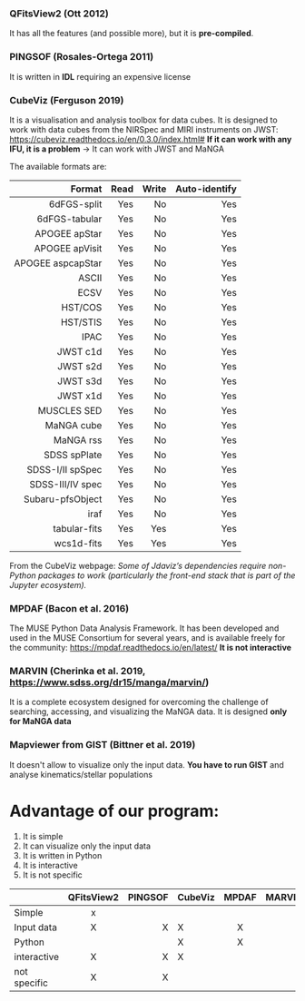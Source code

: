 ### QFitsView2 (Ott 2012)

It has all the features (and possible more), but it is **pre-compiled**.

### PINGSOF (Rosales-Ortega 2011)

It is written in **IDL** requiring an expensive license

### CubeViz (Ferguson 2019)

It is a visualisation and analysis toolbox for data cubes. It is designed to work with data cubes from the NIRSpec and MIRI instruments on JWST: https://cubeviz.readthedocs.io/en/0.3.0/index.html#
**If it can work with any IFU, it is a problem** -> It can work with JWST and MaNGA

The available formats are:

|      Format      |Read |Write     | Auto-identify|
|-----------------:|----:|---------:|--------:|
|      6dFGS-split | Yes |   No     |      Yes|
|    6dFGS-tabular | Yes |   No     |      Yes|
|    APOGEE apStar | Yes |   No     |      Yes|
|   APOGEE apVisit | Yes |   No     |      Yes|
|APOGEE aspcapStar | Yes |   No     |      Yes|
|            ASCII | Yes |   No     |      Yes|
|             ECSV | Yes |   No     |      Yes|
|          HST/COS | Yes |   No     |      Yes|
|         HST/STIS | Yes |   No     |      Yes|
|             IPAC | Yes |   No     |      Yes|
|         JWST c1d | Yes |   No     |      Yes|
|         JWST s2d | Yes |   No     |      Yes|
|         JWST s3d | Yes |   No     |      Yes|
|         JWST x1d | Yes |   No     |      Yes|
|      MUSCLES SED | Yes |   No     |      Yes|
|       MaNGA cube | Yes |   No     |      Yes|
|        MaNGA rss | Yes |   No     |      Yes|
|     SDSS spPlate | Yes |   No     |      Yes|
| SDSS-I/II spSpec | Yes |   No     |      Yes|
| SDSS-III/IV spec | Yes |   No     |      Yes|
| Subaru-pfsObject | Yes |   No     |      Yes|
|             iraf | Yes |   No     |      Yes|
|     tabular-fits | Yes |  Yes     |      Yes|
|       wcs1d-fits | Yes |  Yes     |      Yes|

From the CubeViz webpage: *Some of Jdaviz’s dependencies require non-Python packages to work (particularly the front-end stack that is part of the Jupyter ecosystem).*

### MPDAF (Bacon et al. 2016)

The MUSE Python Data Analysis Framework. It has been developed and used in the MUSE Consortium for several years, and is available freely for the community: https://mpdaf.readthedocs.io/en/latest/
**It is not interactive**

### MARVIN (Cherinka et al. 2019, https://www.sdss.org/dr15/manga/marvin/)

It is a complete ecosystem designed for overcoming the challenge of searching, accessing, and visualizing the MaNGA data.  It is designed **only for MaNGA data**

### Mapviewer  from GIST (Bittner et al. 2019)

It doesn't allow to visualize only the input data. **You have to run GIST** and analyse kinematics/stellar populations



# Advantage of our program:

1. It is simple  
2. It can visualize only the input data
3. It is written in Python 
4. It is interactive 
5. It is not specific 



|              | QFitsView2 |   PINGSOF  |   CubeViz  |    MPDAF   |   MARVIN   |  Mapviewer |
|--------------|:----------:|-----------:|------------|:----------:|-----------:|-----------:|
| Simple       |     x      |            |            |            |            |            |
| Input data   |     X      |     X      |     X      |      X     |     X      |            |
| Python       |            |            |     X      |      X     |            |     X      |
| interactive  |     X      |     X      |     X      |            |     X      |     X      |
| not specific |     X      |     X      |            |            |            |     X      |



